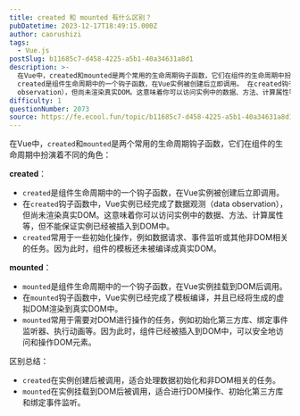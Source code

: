 ```yaml
---
title: created 和 mounted 有什么区别？
pubDatetime: 2023-12-17T18:49:15.000Z
author: caorushizi
tags:
  - Vue.js
postSlug: b11685c7-d458-4225-a5b1-40a34631a8d1
description: >-
  在Vue中，created和mounted是两个常用的生命周期钩子函数，它们在组件的生命周期中扮演着不同的角色： created：
  created是组件生命周期中的一个钩子函数，在Vue实例被创建后立即调用。 在created钩子函数中，Vue实例已经完成了数据观测（data
  observation），但尚未渲染真实DOM。这意味着你可以访问实例中的数据、方法、计算属性等，但不能保证实例已经被插入
difficulty: 1
questionNumber: 2073
source: https://fe.ecool.fun/topic/b11685c7-d458-4225-a5b1-40a34631a8d1
---
```


在Vue中，`created`和`mounted`是两个常用的生命周期钩子函数，它们在组件的生命周期中扮演着不同的角色：

**created**：

- `created`是组件生命周期中的一个钩子函数，在Vue实例被创建后立即调用。
- 在`created`钩子函数中，Vue实例已经完成了数据观测（data observation），但尚未渲染真实DOM。这意味着你可以访问实例中的数据、方法、计算属性等，但不能保证实例已经被插入到DOM中。
- `created`常用于一些初始化操作，例如数据请求、事件监听或其他非DOM相关的任务。因为此时，组件的模板还未被编译成真实DOM。

**mounted**：

- `mounted`是组件生命周期中的一个钩子函数，在Vue实例挂载到DOM后调用。
- 在`mounted`钩子函数中，Vue实例已经完成了模板编译，并且已经将生成的虚拟DOM渲染到真实DOM中。
- `mounted`常用于需要对DOM进行操作的任务，例如初始化第三方库、绑定事件监听器、执行动画等。因为此时，组件已经被插入到DOM中，可以安全地访问和操作DOM元素。

区别总结：

- `created`在实例创建后被调用，适合处理数据初始化和非DOM相关的任务。
- `mounted`在实例挂载到DOM后被调用，适合进行DOM操作、初始化第三方库和绑定事件监听。
